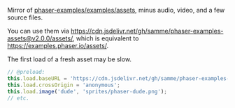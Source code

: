 Mirror of [phaser-examples/examples/assets](https://github.com/photonstorm/phaser-examples/tree/master/examples), minus audio, video, and a few source files.

You can use them via <https://cdn.jsdelivr.net/gh/samme/phaser-examples-assets@v2.0.0/assets/>, which is equivalent to <https://examples.phaser.io/assets/>.

The first load of a fresh asset may be slow.

```javascript
// @preload:
this.load.baseURL = 'https://cdn.jsdelivr.net/gh/samme/phaser-examples-assets@v2.0.0/assets/';
this.load.crossOrigin = 'anonymous';
this.load.image('dude', 'sprites/phaser-dude.png');
// etc.
```

